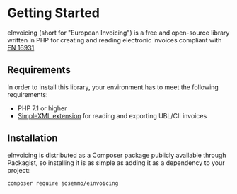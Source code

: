 # Getting Started
eInvoicing (short for "European Invoicing") is a free and open-source library written in PHP for creating and reading
electronic invoices compliant with [EN 16931](https://ec.europa.eu/cefdigital/wiki/x/kwFVBg).

## Requirements
In order to install this library, your environment has to meet the following requirements:

- PHP 7.1 or higher
- [SimpleXML extension](https://www.php.net/book.simplexml) for reading and exporting UBL/CII invoices

## Installation
eInvoicing is distributed as a Composer package publicly available through Packagist, so installing it is as simple
as adding it as a dependency to your project:

```bash
composer require josemmo/einvoicing
```